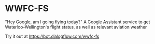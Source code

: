 # WWFC-FS
 "Hey Google, am I going flying today?" A Google Assistant service to get Waterloo-Wellington's flight status, as well as relevant aviation weather
 
 Try it out at https://bot.dialogflow.com/wwfc-fs
